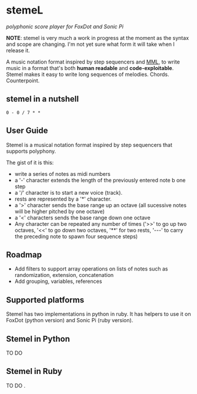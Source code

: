 # stemeL

_polyphonic score player for FoxDot and Sonic Pi_

**NOTE**: stemel is very much a work in progress 
at the moment as the syntax and scope are changing.
I'm not yet sure what form it will take when I 
release it.

A music notation format inspired by 
step sequencers and 
[MML](https://en.wikipedia.org/wiki/Music_Macro_Language), to write music in a format that's both **human readable** and **code-exploitable**. Stemel makes it easy to write long sequences of melodies. Chords. Counterpoint.

## stemel in a nutshell

```
0 - 0 / 7 * * 
```

## User Guide

Stemel is a musical notation format inspired by 
step sequencers that supports polyphony.

The gist of it is this:

- write a series of notes as midi numbers
- a '-' character extends the length of the 
previously entered note b one step
- a '/' character is to start a new voice (track).
- rests are represented by a '*' character.
- a '>' character sends the base range up an octave (all sucessive notes 
will be higher pitched by one octave)
- a '<' characters sends the base range down one octave
- Any character can be repeated any number of times ('>>' to go 
up two octaves, '<<' to go down two octaves, '**' for two rests, 
'---' to carry the preceding note to spawn four sequence steps)

## Roadmap

- Add filters to support array operations on lists
of notes such as randomization, extension, concatenation
- Add grouping, variables, references

## Supported platforms

Stemel has two implementations in python in ruby.
It has helpers to use it on FoxDot (python version)
and Sonic Pi (ruby version).

## Stemel in Python

TO DO

## Stemel in Ruby

TO DO
.
